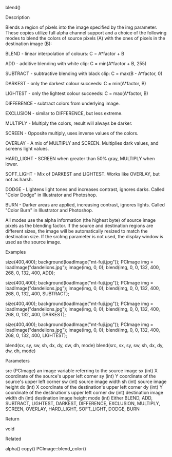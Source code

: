 

blend()

Description

Blends a region of pixels into the image specified by the img parameter. These copies utilize full alpha channel support and a choice of the following modes to blend the colors of source pixels (A) with the ones of pixels in the destination image (B):

BLEND - linear interpolation of colours: C = A*factor + B

ADD - additive blending with white clip: C = min(A*factor + B, 255)

SUBTRACT - subtractive blending with black clip: C = max(B - A*factor, 0)

DARKEST - only the darkest colour succeeds: C = min(A*factor, B)

LIGHTEST - only the lightest colour succeeds: C = max(A*factor, B)

DIFFERENCE - subtract colors from underlying image.

EXCLUSION - similar to DIFFERENCE, but less extreme.

MULTIPLY - Multiply the colors, result will always be darker.

SCREEN - Opposite multiply, uses inverse values of the colors.

OVERLAY - A mix of MULTIPLY and SCREEN. Multiplies dark values, and screens light values.

HARD_LIGHT - SCREEN when greater than 50% gray, MULTIPLY when lower.

SOFT_LIGHT - Mix of DARKEST and LIGHTEST. Works like OVERLAY, but not as harsh.

DODGE - Lightens light tones and increases contrast, ignores darks. Called "Color Dodge" in Illustrator and Photoshop.

BURN - Darker areas are applied, increasing contrast, ignores lights. Called "Color Burn" in Illustrator and Photoshop.

All modes use the alpha information (the highest byte) of source image pixels as the blending factor. If the source and destination regions are different sizes, the image will be automatically resized to match the destination size. If the srcImg parameter is not used, the display window is used as the source image.

Examples

size(400,400);
background(loadImage("mt-fuji.jpg"));
PCImage img = loadImage("dandelions.jpg");
image(img, 0, 0);
blend(img, 0, 0, 132, 400, 268, 0, 132, 400, ADD); 

size(400,400);
background(loadImage("mt-fuji.jpg"));
PCImage img = loadImage("dandelions.jpg");
image(img, 0, 0);
blend(img, 0, 0, 132, 400, 268, 0, 132, 400, SUBTRACT); 

size(400,400);
background(loadImage("mt-fuji.jpg"));
PCImage img = loadImage("dandelions.jpg");
image(img, 0, 0);
blend(img, 0, 0, 132, 400, 268, 0, 132, 400, DARKEST); 

size(400,400);
background(loadImage("mt-fuji.jpg"));
PCImage img = loadImage("dandelions.jpg");
image(img, 0, 0);
blend(img, 0, 0, 132, 400, 268, 0, 132, 400, LIGHTEST); 

blend(sx, sy, sw, sh, dx, dy, dw, dh, mode)	
blend(src, sx, sy, sw, sh, dx, dy, dw, dh, mode)	

Parameters

src	(PCImage)	an image variable referring to the source image
sx	(int)	X coordinate of the source's upper left corner
sy	(int)	Y coordinate of the source's upper left corner
sw	(int)	source image width
sh	(int)	source image height
dx	(int)	X coordinate of the destination's upper left corner
dy	(int)	Y coordinate of the destination's upper left corner
dw	(int)	destination image width
dh	(int)	destination image height
mode	(int)	Either BLEND, ADD, SUBTRACT, LIGHTEST, DARKEST, DIFFERENCE, EXCLUSION, MULTIPLY, SCREEN, OVERLAY, HARD_LIGHT, SOFT_LIGHT, DODGE, BURN

Return

void	

Related

alpha()
copy()
PCImage::blend_color()
